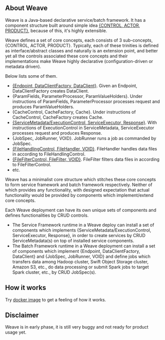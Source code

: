 ## About Weave  
Weave is a Java-based declarative service/batch framework. It has a component structure built around simple idea [{CONTROL, ACTOR, PRODUCT}](https://aftersound.github.io/weave/control-actor-product-component-structure), because of this, it's highly extensible.

Weave defines a set of core concepts, each consists of 3 sub-concepts, {CONTROL, ACTOR, PRODUCT}. Typically, each of these trinities is defined as interface/abstract classes and naturally is an extension point, and better yet all the controls associated these core concepts and their implementations make Weave highly declarative (configuration-driven or metadata driven).

Below lists some of them.
- [{Endpoint, DataClientFactory, DataClient}](https://aftersound.github.io/weave/data-client-factory-development-guide). Given an Endpoint, DataClientFactory creates DataClient.
- {ParamFields, ParameterProcessor, ParamValueHolders}. Under instructions of ParamFields, ParameterProcessor processes request and produces ParamValueHolders.
- {CacheControl, CacheFactory, Cache}. Under instructions of CacheControl, CacheFactory creates Cache.
- [{ServiceMetadata/ExecutionControl, ServiceExecutor, Response}](https://aftersound.github.io/weave/service-executor-development-guide). With instructions of ExecutionControl in ServiceMetadata, ServiceExecutor processes request and produces Response.
- {JobSpec, JobRunner, VOID}. JobRunner runs a job as commanded by JobSpec.
- [{FileHandlingControl, FileHandler, VOID}](https://aftersound.github.io/weave/file-handler-development-guide). FileHandler handles data files in according to FileHandlingControl.
- [{FileFilterControl, FileFilter, VOID}](https://aftersound.github.io/weave/file-filter-development-guide). FileFilter filters data files in according to FileFilterControl.
- etc.  

Weave has a minimalist core structure which stitches these core concepts to form service framework and batch framework respectively. Neither of which provides any functionality, with designed expectation that actual functionality would be provided by components which implement/extend core concepts.  

Each Weave deployment can have its own unique sets of components and defines functionalities by CRUD controls. 
- The Service Framework runtime in a  Weave deploy can install a set of components which implements {ServiceMetadata/ExecutionControl, ServiceExecutor, Response}, in order to create services by CRUD ServiceMetadata(s) on top of installed service components.  
- The Batch Framework runtime in a  Weave deployment can install a set of components which implement {Endpoint, DataClientFactory, DataClient} and {JobSpec, JobRunner, VOID} and define jobs which transfers data among Hadoop cluster, Swift Object Storage cluster, Amazon S3, etc., do data processing or submit Spark jobs to target Spark cluster, etc., by CRUD JobSpec(s).

## How it works
Try [docker image](https://hub.docker.com/r/aftersound/weave) to get a feeling of how it works.

## Disclaimer
Weave is in early phase, it is still very buggy and not ready for product usage yet.





